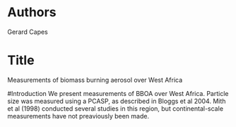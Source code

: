 # Authors
Gerard Capes

# Title
Measurements of biomass burning aerosol over
West Africa

#Introduction
We present measurements of BBOA over West Africa.
Particle size was measured using a PCASP,
as described in Bloggs et al 2004.
Mith et al (1998) conducted several studies
in this region, but continental-scale
measurements have not preaviously been made.
